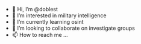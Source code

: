 - 👋 Hi, I’m @doblest
- 👀 I’m interested in military intelligence 
- 🌱 I’m currently learning osint
- 💞️ I’m looking to collaborate on investigate groups 
- 📫 How to reach me ...

<!---
doblest/doblest is a ✨ special ✨ repository because its `README.md` (this file) appears on your GitHub profile.
You can click the Preview link to take a look at your changes.
--->
